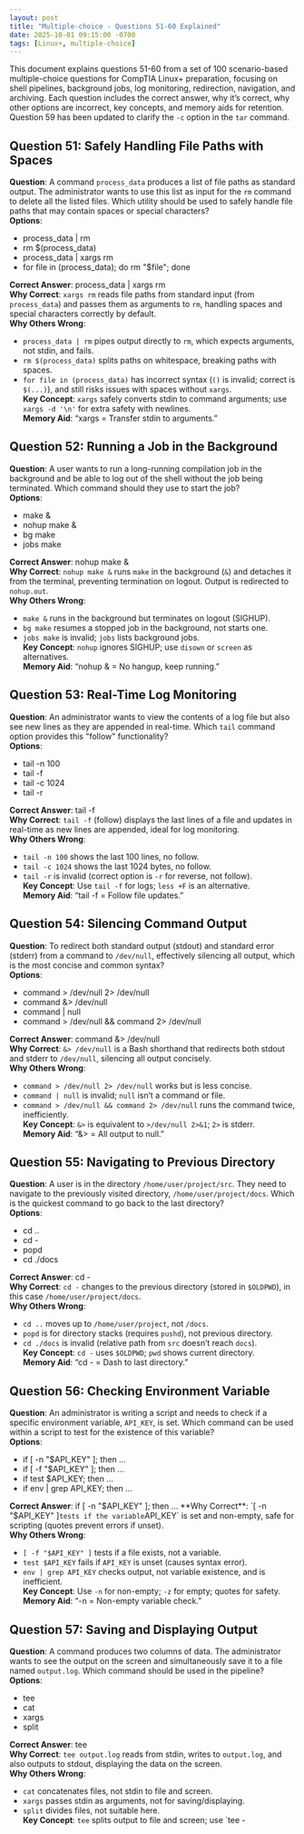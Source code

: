 ```yaml
---
layout: post
title: "Multiple-choice - Questions 51-60 Explained"
date: 2025-10-01 09:15:00 -0700
tags: [Linux+, multiple-choice]
---
```


This document explains questions 51-60 from a set of 100 scenario-based multiple-choice questions for CompTIA Linux+ preparation, focusing on shell pipelines, background jobs, log monitoring, redirection, navigation, and archiving. Each question includes the correct answer, why it’s correct, why other options are incorrect, key concepts, and memory aids for retention. Question 59 has been updated to clarify the `-c` option in the `tar` command.

## Question 51: Safely Handling File Paths with Spaces

**Question**: A command `process_data` produces a list of file paths as standard output. The administrator wants to use this list as input for the `rm` command to delete all the listed files. Which utility should be used to safely handle file paths that may contain spaces or special characters?  
**Options**:

- process_data | rm
- rm $(process_data)
- process_data | xargs rm
- for file in (process_data); do rm "$file"; done

**Correct Answer**: process_data | xargs rm  
**Why Correct**: `xargs rm` reads file paths from standard input (from `process_data`) and passes them as arguments to `rm`, handling spaces and special characters correctly by default.  
**Why Others Wrong**:

- `process_data | rm` pipes output directly to `rm`, which expects arguments, not stdin, and fails.
- `rm $(process_data)` splits paths on whitespace, breaking paths with spaces.
- `for file in (process_data)` has incorrect syntax (`()` is invalid; correct is `$(...)`), and still risks issues with spaces without `xargs`.  
  **Key Concept**: `xargs` safely converts stdin to command arguments; use `xargs -d '\n'` for extra safety with newlines.  
  **Memory Aid**: “xargs = Transfer stdin to arguments.”

## Question 52: Running a Job in the Background

**Question**: A user wants to run a long-running compilation job in the background and be able to log out of the shell without the job being terminated. Which command should they use to start the job?  
**Options**:

- make &
- nohup make &
- bg make
- jobs make

**Correct Answer**: nohup make &  
**Why Correct**: `nohup make &` runs `make` in the background (`&`) and detaches it from the terminal, preventing termination on logout. Output is redirected to `nohup.out`.  
**Why Others Wrong**:

- `make &` runs in the background but terminates on logout (SIGHUP).
- `bg make` resumes a stopped job in the background, not starts one.
- `jobs make` is invalid; `jobs` lists background jobs.  
  **Key Concept**: `nohup` ignores SIGHUP; use `disown` or `screen` as alternatives.  
  **Memory Aid**: “nohup & = No hangup, keep running.”

## Question 53: Real-Time Log Monitoring

**Question**: An administrator wants to view the contents of a log file but also see new lines as they are appended in real-time. Which `tail` command option provides this "follow" functionality?  
**Options**:

- tail -n 100
- tail -f
- tail -c 1024
- tail -r

**Correct Answer**: tail -f  
**Why Correct**: `tail -f` (follow) displays the last lines of a file and updates in real-time as new lines are appended, ideal for log monitoring.  
**Why Others Wrong**:

- `tail -n 100` shows the last 100 lines, no follow.
- `tail -c 1024` shows the last 1024 bytes, no follow.
- `tail -r` is invalid (correct option is `-r` for reverse, not follow).  
  **Key Concept**: Use `tail -f` for logs; `less +F` is an alternative.  
  **Memory Aid**: “tail -f = Follow file updates.”

## Question 54: Silencing Command Output

**Question**: To redirect both standard output (stdout) and standard error (stderr) from a command to `/dev/null`, effectively silencing all output, which is the most concise and common syntax?  
**Options**:

- command > /dev/null 2> /dev/null
- command &> /dev/null
- command | null
- command > /dev/null && command 2> /dev/null

**Correct Answer**: command &> /dev/null  
**Why Correct**: `&> /dev/null` is a Bash shorthand that redirects both stdout and stderr to `/dev/null`, silencing all output concisely.  
**Why Others Wrong**:

- `command > /dev/null 2> /dev/null` works but is less concise.
- `command | null` is invalid; `null` isn’t a command or file.
- `command > /dev/null && command 2> /dev/null` runs the command twice, inefficiently.  
  **Key Concept**: `&>` is equivalent to `>/dev/null 2>&1`; `2>` is stderr.  
  **Memory Aid**: “&> = All output to null.”

## Question 55: Navigating to Previous Directory

**Question**: A user is in the directory `/home/user/project/src`. They need to navigate to the previously visited directory, `/home/user/project/docs`. Which is the quickest command to go back to the last directory?  
**Options**:

- cd ..
- cd -
- popd
- cd ./docs

**Correct Answer**: cd -  
**Why Correct**: `cd -` changes to the previous directory (stored in `$OLDPWD`), in this case `/home/user/project/docs`.  
**Why Others Wrong**:

- `cd ..` moves up to `/home/user/project`, not `/docs`.
- `popd` is for directory stacks (requires `pushd`), not previous directory.
- `cd ./docs` is invalid (relative path from `src` doesn’t reach `docs`).  
  **Key Concept**: `cd -` uses `$OLDPWD`; `pwd` shows current directory.  
  **Memory Aid**: “cd - = Dash to last directory.”

## Question 56: Checking Environment Variable

**Question**: An administrator is writing a script and needs to check if a specific environment variable, `API_KEY`, is set. Which command can be used within a script to test for the existence of this variable?  
**Options**:

- if [ -n "$API_KEY" ]; then ...
- if [ -f "$API_KEY" ]; then ...
- if test $API_KEY; then ...
- if env | grep API_KEY; then ...

**Correct Answer**: if [ -n "$API_KEY" ]; then ...  
**Why Correct**: `[ -n "$API_KEY" ]` tests if the variable `API_KEY` is set and non-empty, safe for scripting (quotes prevent errors if unset).  
**Why Others Wrong**:

- `[ -f "$API_KEY" ]` tests if a file exists, not a variable.
- `test $API_KEY` fails if `API_KEY` is unset (causes syntax error).
- `env | grep API_KEY` checks output, not variable existence, and is inefficient.  
  **Key Concept**: Use `-n` for non-empty; `-z` for empty; quotes for safety.  
  **Memory Aid**: “-n = Non-empty variable check.”

## Question 57: Saving and Displaying Output

**Question**: A command produces two columns of data. The administrator wants to see the output on the screen and simultaneously save it to a file named `output.log`. Which command should be used in the pipeline?  
**Options**:

- tee
- cat
- xargs
- split

**Correct Answer**: tee  
**Why Correct**: `tee output.log` reads from stdin, writes to `output.log`, and also outputs to stdout, displaying the data on the screen.  
**Why Others Wrong**:

- `cat` concatenates files, not stdin to file and screen.
- `xargs` passes stdin as arguments, not for saving/displaying.
- `split` divides files, not suitable here.  
  **Key Concept**: `tee` splits output to file and screen; use `tee -
